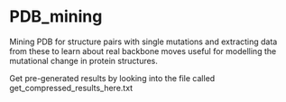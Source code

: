 # PDB_mining

Mining PDB for structure pairs with single mutations and extracting data from these to learn about real backbone moves useful for modelling the mutational change in protein structures.

Get pre-generated results by looking into the file called get_compressed_results_here.txt
